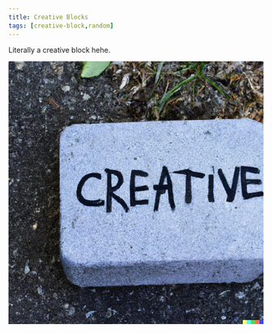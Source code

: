 ```yaml
---
title: Creative Blocks
tags: [creative-block,random]
---
```


Literally a creative block hehe.

![Alt text](image_15.png)